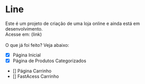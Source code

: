 <h1>Line</h1>
<P>Este é um projeto de criação de uma loja online e ainda está em desenvolvimento.<br>Acesse em: (link)<br><br>O que já foi feito? Veja abaixo:</P>

- [x] Página Inicial
- [x] Página de Produtos Categorizados
- [] Página Carrinho
- [] FastAcess Carrinho